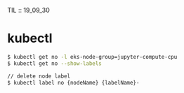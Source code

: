 TIL :: 19_09_30

# kubectl
```bash
$ kubectl get no -l eks-node-group=jupyter-compute-cpu
$ kubectl get no --show-labels

// delete node label
$ kubectl label no {nodeName} {labelName}-
```